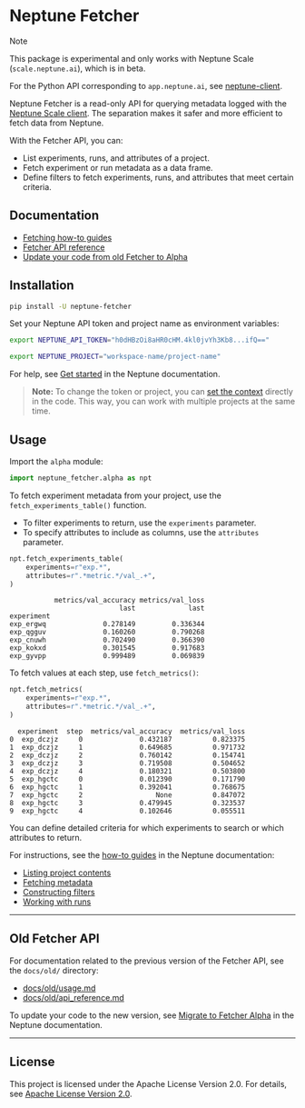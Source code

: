 # Neptune Fetcher

> [!NOTE]
> This package is experimental and only works with Neptune Scale (`scale.neptune.ai`), which is in beta.
>
> For the Python API corresponding to `app.neptune.ai`, see [neptune-client][neptune-client].

Neptune Fetcher is a read-only API for querying metadata logged with the [Neptune Scale client][neptune-client-scale]. The separation makes it safer and more efficient to fetch data from Neptune.

With the Fetcher API, you can:

- List experiments, runs, and attributes of a project.
- Fetch experiment or run metadata as a data frame.
- Define filters to fetch experiments, runs, and attributes that meet certain criteria.

## Documentation

- [Fetching how-to guides][fetcher-guide]
- [Fetcher API reference][fetcher-api-ref]
- [Update your code from old Fetcher to Alpha][fetcher-migration]

## Installation

```bash
pip install -U neptune-fetcher
```

Set your Neptune API token and project name as environment variables:

```bash
export NEPTUNE_API_TOKEN="h0dHBzOi8aHR0cHM.4kl0jvYh3Kb8...ifQ=="
```

```bash
export NEPTUNE_PROJECT="workspace-name/project-name"
```

For help, see [Get started][setup] in the Neptune documentation.

> **Note:** To change the token or project, you can [set the context][set-context] directly in the code. This way, you can work with multiple projects at the same time.

## Usage

Import the `alpha` module:

```python
import neptune_fetcher.alpha as npt
```

To fetch experiment metadata from your project, use the `fetch_experiments_table()` function.

- To filter experiments to return, use the `experiments` parameter.
- To specify attributes to include as columns, use the `attributes` parameter.

```python
npt.fetch_experiments_table(
    experiments=r"exp.*",
    attributes=r".*metric.*/val_.+",
)
```

```pycon
           metrics/val_accuracy metrics/val_loss
                           last             last
experiment
exp_ergwq              0.278149         0.336344
exp_qgguv              0.160260         0.790268
exp_cnuwh              0.702490         0.366390
exp_kokxd              0.301545         0.917683
exp_gyvpp              0.999489         0.069839
```

To fetch values at each step, use `fetch_metrics()`:

```python
npt.fetch_metrics(
    experiments=r"exp.*",
    attributes=r".*metric.*/val_.+",
)
```

```pycon
  experiment  step  metrics/val_accuracy  metrics/val_loss
0  exp_dczjz     0              0.432187          0.823375
1  exp_dczjz     1              0.649685          0.971732
2  exp_dczjz     2              0.760142          0.154741
3  exp_dczjz     3              0.719508          0.504652
4  exp_dczjz     4              0.180321          0.503800
5  exp_hgctc     0              0.012390          0.171790
6  exp_hgctc     1              0.392041          0.768675
7  exp_hgctc     2                  None          0.847072
8  exp_hgctc     3              0.479945          0.323537
9  exp_hgctc     4              0.102646          0.055511
```

You can define detailed criteria for which experiments to search or which attributes to return.

For instructions, see the [how-to guides][fetcher-guide] in the Neptune documentation:

- [Listing project contents][project-explo]
- [Fetching metadata][fetch-data]
- [Constructing filters][construct-filters]
- [Working with runs][runs-api]

---

## Old Fetcher API

For documentation related to the previous version of the Fetcher API, see the `docs/old/` directory:

- [docs/old/usage.md](docs/old/usage.md)
- [docs/old/api_reference.md](docs/old/api_reference.md)

To update your code to the new version, see [Migrate to Fetcher Alpha][fetcher-migration] in the Neptune documentation.

---

## License

This project is licensed under the Apache License Version 2.0. For details, see [Apache License Version 2.0][license].


[construct-filters]: https://docs-beta.neptune.ai/construct_fetching_filters
[fetch-data]: https://docs-beta.neptune.ai/fetch_metadata
[fetcher-api-ref]: https://docs-beta.neptune.ai/fetcher/attribute
[fetcher-guide]: https://docs-beta.neptune.ai/query_metadata
[fetcher-migration]: https://docs-beta.neptune.ai/fetcher_migration
[project-explo]: https://docs-beta.neptune.ai/list_project_contents
[runs-api]: https://docs-beta.neptune.ai/fetcher_runs_api
[set-context]: https://docs-beta.neptune.ai/set_fetching_context
[setup]: https://docs-beta.neptune.ai/setup

[neptune-client]: https://github.com/neptune-ai/neptune-client
[neptune-client-scale]: https://github.com/neptune-ai/neptune-client-scale

[license]: http://www.apache.org/licenses/LICENSE-2.0
